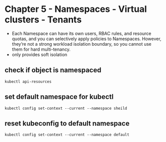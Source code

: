 # Chapter 5 - Namespaces - Virtual clusters - Tenants

* Each Namespace can have its own users, RBAC rules, and resource quotas, and you can selectively apply policies to Namespaces. However, they’re not a strong workload isolation boundary, so you cannot use them for hard multi-tenancy.
* only provides soft isolation

## check if object is namespaced
`kubectl api-resources`
## set default namespace for kubectl
`kubectl config set-context --current --namespace sheild`
## reset kubeconfig to default namespace
`kubectl config set-context --current --namespace default`
